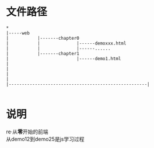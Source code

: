 # 文件路径
```
*
|-----web
|           |-------chapter0
|           |              |------demoxxx.html
|           |              |------......
|           |-------chapter1
|                          |------demo1.html
|           
|
|
|
|-----------------------------------------------------|


```
# 说明
re·从<b>零</b>开始的前端  
从demo12到demo25是js学习过程